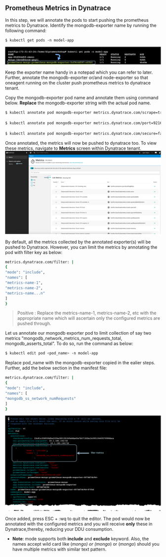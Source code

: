 ## Prometheus Metrics in Dynatrace
In this step, we will annotate the pods to start pushing the prometheus metrics to Dynatrace.
Identify the mongodb-exporter name by running the following command:
```
$ kubectl get pods -n model-app
```
![image](../../assets/images/identify_mongo_exporter.png)

Keep the exporter name handy in a notepad which you can refer to later. Further, annotate the mongodb-exporter or/and node-exporter so that oneagent running on the cluster push prometheus metrics to dynatrace tenant.

Copy the mongodb-exporter pod name and annotate them using command below. **Replace** the mongodb-exporter string with the actual pod name.
```bash
$ kubectl annotate pod mongodb-exporter metrics.dynatrace.com/scrape=true --namespace=model-app

$ kubectl annotate pod mongodb-exporter metrics.dynatrace.com/port=9216 --namespace=model-app

$ kubectl annotate pod mongodb-exporter metrics.dynatrace.com/secure=false --namespace=model-app
```

Once annotated, the metrics will now be pushed to dynatrace too. To view these metrics, navigate to **Metrics** screen within Dynatrace tenant.
![image](../../assets/images/metrics_screen.png)

By default, all the metrics collected by the annotated exporter(s) will be pushed to Dynatrace. However, you can limit the metrics by annotating the pod with filter key as below:
```bash
metrics.dynatrace.com/filter: |
{
"mode": "include",
"names": [
"metrics-name-1",
"metrics-name-2",
"metrics-name...n"
]
}
```

> Positive
: Replace the metrics-name-1, metrics-name-2, etc with the appropriate name which will ascertain only the configured metrics are pushed through.

Let us annotate our mongodb exporter pod to limit collection of say two metrics "mongodb_network_metrics_num_requests_total, mongodb_asserts_total". To do so, run the command as below:
```bash
$ kubectl edit pod <pod_name> -n model-app
```

Replace pod_name with the mongodb-exporter copied in the ealier steps. Further, add the below section in the manifest file:
```bash
metrics.dynatrace.com/filter: |
{
"mode": "include",
"names": [
"mongodb_ss_network_numRequests"
]
}
```

![image](../../assets/images/filter-metrics.png)

Once added, press ESC + :wq to quit the editor. The pod would now be annotated with the configured metrics and you will receive **only** these in Dynatrace,thereby, reducing your DDU consumption.

* **Note**: mode supports both **include** and **exclude** keyword. Also, the names accept wild card like (*mongo) or (mongo*) or (*mongo*) should you have multiple metrics with similar text pattern.

<!-- ------------------------ -->
